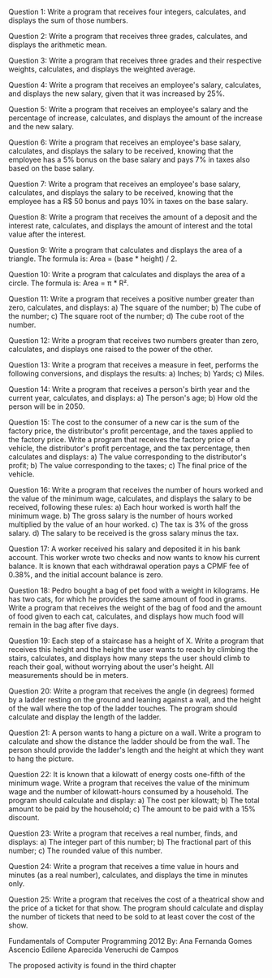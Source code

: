 Question 1:
Write a program that receives four integers, calculates, and displays the sum of those numbers.

Question 2:
Write a program that receives three grades, calculates, and displays the arithmetic mean.

Question 3:
Write a program that receives three grades and their respective weights, calculates, and displays the weighted average.

Question 4:
Write a program that receives an employee's salary, calculates, and displays the new salary, given that it was increased by 25%.

Question 5:
Write a program that receives an employee's salary and the percentage of increase, calculates, and displays the amount of the increase and the new salary.

Question 6:
Write a program that receives an employee's base salary, calculates, and displays the salary to be received, knowing that the employee has a 5% bonus on the base salary and pays 7% in taxes also based on the base salary.

Question 7:
Write a program that receives an employee's base salary, calculates, and displays the salary to be received, knowing that the employee has a R$ 50 bonus and pays 10% in taxes on the base salary.

Question 8:
Write a program that receives the amount of a deposit and the interest rate, calculates, and displays the amount of interest and the total value after the interest.

Question 9:
Write a program that calculates and displays the area of a triangle. The formula is: Area = (base * height) / 2.

Question 10:
Write a program that calculates and displays the area of a circle. The formula is: Area = π * R².

Question 11:
Write a program that receives a positive number greater than zero, calculates, and displays:
a) The square of the number;
b) The cube of the number;
c) The square root of the number;
d) The cube root of the number.

Question 12:
Write a program that receives two numbers greater than zero, calculates, and displays one raised to the power of the other.

Question 13:
Write a program that receives a measure in feet, performs the following conversions, and displays the results:
a) Inches;
b) Yards;
c) Miles.

Question 14:
Write a program that receives a person's birth year and the current year, calculates, and displays:
a) The person's age;
b) How old the person will be in 2050.

Question 15:
The cost to the consumer of a new car is the sum of the factory price, the distributor's profit percentage, and the taxes applied to the factory price. Write a program that receives the factory price of a vehicle, the distributor's profit percentage, and the tax percentage, then calculates and displays:
a) The value corresponding to the distributor's profit;
b) The value corresponding to the taxes;
c) The final price of the vehicle.

Question 16:
Write a program that receives the number of hours worked and the value of the minimum wage, calculates, and displays the salary to be received, following these rules:
a) Each hour worked is worth half the minimum wage.
b) The gross salary is the number of hours worked multiplied by the value of an hour worked.
c) The tax is 3% of the gross salary.
d) The salary to be received is the gross salary minus the tax.

Question 17:
A worker received his salary and deposited it in his bank account. This worker wrote two checks and now wants to know his current balance. It is known that each withdrawal operation pays a CPMF fee of 0.38%, and the initial account balance is zero.

Question 18:
Pedro bought a bag of pet food with a weight in kilograms. He has two cats, for which he provides the same amount of food in grams. Write a program that receives the weight of the bag of food and the amount of food given to each cat, calculates, and displays how much food will remain in the bag after five days.

Question 19:
Each step of a staircase has a height of X. Write a program that receives this height and the height the user wants to reach by climbing the stairs, calculates, and displays how many steps the user should climb to reach their goal, without worrying about the user's height. All measurements should be in meters.

Question 20:
Write a program that receives the angle (in degrees) formed by a ladder resting on the ground and leaning against a wall, and the height of the wall where the top of the ladder touches. The program should calculate and display the length of the ladder.

Question 21:
A person wants to hang a picture on a wall. Write a program to calculate and show the distance the ladder should be from the wall. The person should provide the ladder's length and the height at which they want to hang the picture.

Question 22:
It is known that a kilowatt of energy costs one-fifth of the minimum wage. Write a program that receives the value of the minimum wage and the number of kilowatt-hours consumed by a household. The program should calculate and display:
a) The cost per kilowatt;
b) The total amount to be paid by the household;
c) The amount to be paid with a 15% discount.

Question 23:
Write a program that receives a real number, finds, and displays:
a) The integer part of this number;
b) The fractional part of this number;
c) The rounded value of this number.

Question 24:
Write a program that receives a time value in hours and minutes (as a real number), calculates, and displays the time in minutes only.

Question 25:
Write a program that receives the cost of a theatrical show and the price of a ticket for that show. The program should calculate and display the number of tickets that need to be sold to at least cover the cost of the show.

Fundamentals of Computer Programming 2012 
By: Ana Fernanda Gomes Ascencio
Edilene Aparecida Veneruchi de Campos

The proposed activity is found in the third chapter
